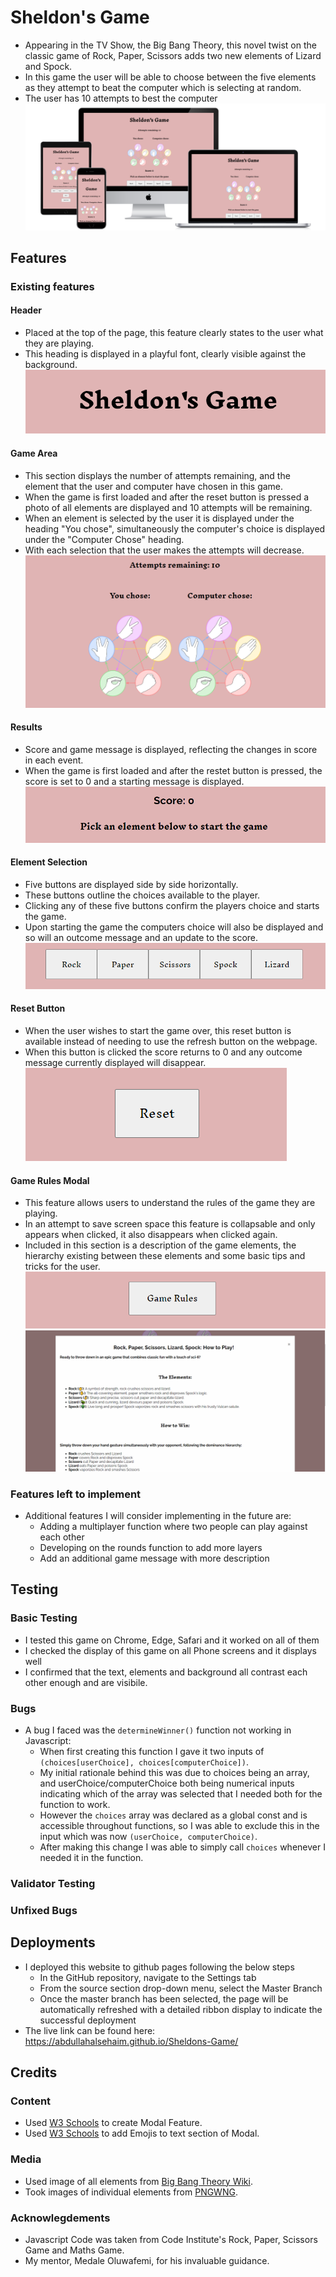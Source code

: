 # Sheldon's Game

* Appearing in the TV Show, the Big Bang Theory, this novel twist on the classic game of Rock, Paper, Scissors adds two new elements of Lizard and Spock.
* In this game the user will be able to choose between the five elements as they attempt to beat the computer which is selecting at random.
* The user has 10 attempts to best the computer
![Screenshot of the website displayed on a range of electronic devices](assets/images/device_mockup.png)

## Features

### Existing features

#### Header
* Placed at the top of the page, this feature clearly states to the user what they are playing.
* This heading is displayed in a playful font, clearly visible against the background.
![Screenshot of header section displaying the text Sheldon's Game with a salmon pink background](assets/images/header.PNG)

#### Game Area
* This section displays the number of attempts remaining, and the element that the user and computer have chosen in this game.
* When the game is first loaded and after the reset button is pressed a photo of all elements are displayed and 10 attempts will be remaining.
* When an element is selected by the user it is displayed under the heading "You chose", simultaneously the computer's choice is displayed under the "Computer Chose" heading.
* With each selection that the user makes the attempts will decrease.
![Screenshot of main game area, attempts remaining are displayed and a picture with all elements are shown under user and computer selection](assets/images/game_area.PNG)

#### Results
* Score and game message is displayed, reflecting the changes in score in each event.
* When the game is first loaded and after the restet button is pressed, the score is set to 0 and a starting message is displayed.
![Screenshot of score counter and starting game message](assets/images/results.PNG)


#### Element Selection
* Five buttons are displayed side by side horizontally.
* These buttons outline the choices available to the player.
* Clicking any of these five buttons confirm the players choice and starts the game.
* Upon starting the game the computers choice will also be displayed and so will an outcome message and an update to the score.
![Screenshot of five buttons each displaying an element the user can choose from](assets/images/element_selection.PNG)

#### Reset Button
* When the user wishes to start the game over, this reset button is available instead of needing to use the refresh button on the webpage.
* When this button is clicked the score returns to 0 and any outcome message currently displayed will disappear.
![Screenshot of reset button](assets/images/reset_button.PNG)

#### Game Rules Modal
* This feature allows users to understand the rules of the game they are playing.
* In an attempt to save screen space this feature is collapsable and only appears when clicked, it also disappears when clicked again.
* Included in this section is a description of the game elements, the hierarchy existing between these elements and some basic tips and tricks for the user.
![Screenshot of a game rules button](assets/images/game_rules_modal_button.PNG)
![Screenshot of modal open and a brief description of the game](assets/images/game_rules_modal_open.PNG)

### Features left to implement
* Additional features I will consider implementing in the future are:
    * Adding a multiplayer function where two people can play against each other
    * Developing on the rounds function to add more layers
    * Add an additional game message with more description
## Testing

### Basic Testing
* I tested this game on Chrome, Edge, Safari and it worked on all of them
* I checked the display of this game on all Phone screens and it displays well
* I confirmed that the text, elements and background all contrast each other enough and are visibile.

### Bugs
* A bug I faced was the `determineWinner()` function not working in Javascript:
    * When first creating this function I gave it two inputs of `(choices[userChoice], choices[computerChoice])`.
    * My initial rationale behind this was due to choices being an array, and userChoice/computerChoice both being numerical inputs 
    indicating which of the array was selected that I needed both for the function to work.
    * However the `choices` array was declared as a global const and is accessible throughout functions, 
    so I was able to exclude this in the input which was now `(userChoice, computerChoice)`.
    * After making this change I was able to simply call `choices` whenever I needed it in the function. 


### Validator Testing

### Unfixed Bugs


## Deployments
* I deployed this website to github pages following the below steps
    * In the GitHub repository, navigate to the Settings tab
    * From the source section drop-down menu, select the Master Branch
    * Once the master branch has been selected, the page will be automatically refreshed with a detailed ribbon display to indicate the successful deployment
* The live link can be found here: https://abdullahalsehaim.github.io/Sheldons-Game/

## Credits

### Content
* Used [W3 Schools](https://www.w3schools.com/howto/howto_css_modals.asp) to create Modal Feature.
* Used [W3 Schools](https://www.w3schools.com/html/html_emojis.asp) to add Emojis to text section of Modal.

### Media
* Used image of all elements from [Big Bang Theory Wiki](https://bigbangtheory.fandom.com/wiki/Rock,_Paper,_Scissors,_Lizard,_Spock).
* Took images of individual elements from [PNGWNG](https://www.pngwing.com/en/free-png-ycasl).

### Acknowlegdements
* Javascript Code was taken from Code Institute's Rock, Paper, Scissors Game and Maths Game.
* My mentor, Medale Oluwafemi, for his invaluable guidance.